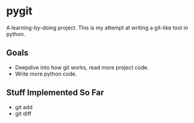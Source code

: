 pygit
====
A learning-by-doing project. This is my attempt at writing a git-like tool in python.

Goals
----
* Deepdive into how git works, read more project code.
* Write more python code.

Stuff Implemented So Far
----
* git add
* git diff
